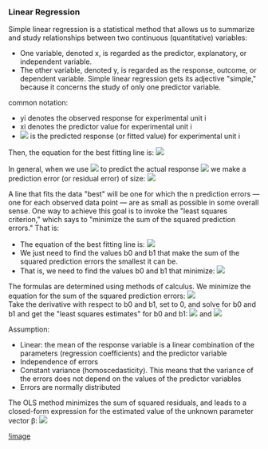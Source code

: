### Linear Regression
Simple linear regression is a statistical method that allows us to summarize and study relationships between two continuous (quantitative) variables:
- One variable, denoted x, is regarded as the predictor, explanatory, or independent variable.
- The other variable, denoted y, is regarded as the response, outcome, or dependent variable.
Simple linear regression gets its adjective "simple," because it concerns the study of only one predictor variable.  

common notation:
- yi denotes the observed response for experimental unit i  
- xi denotes the predictor value for experimental unit i
- <img src="https://render.githubusercontent.com/render/math?math=\hat{y}_i"> is the predicted response (or fitted value) for experimental unit i  

Then, the equation for the best fitting line is:
<img src="https://render.githubusercontent.com/render/math?math=\hat{y}_i=b_0 %2B b_1x_i">  

In general, when we use <img src="https://render.githubusercontent.com/render/math?math=\hat{y}_i=b_0 %2B b_1x_i"> to predict the actual response <img src="https://render.githubusercontent.com/render/math?math=\hat{y}_i"> we make a prediction error (or residual error) of size: <img src="https://render.githubusercontent.com/render/math?math=e_i=y_i-\hat{y}_i">

A line that fits the data "best" will be one for which the n prediction errors — one for each observed data point — are as small as possible in some overall sense. One way to achieve this goal is to invoke the "least squares criterion," which says to "minimize the sum of the squared prediction errors." That is:  
- The equation of the best fitting line is: <img src="https://render.githubusercontent.com/render/math?math=\hat{y}_i=b_0 %2B b_1x_i">  
- We just need to find the values b0 and b1 that make the sum of the squared prediction errors the smallest it can be.
- That is, we need to find the values b0 and b1 that minimize: <img src="https://render.githubusercontent.com/render/math?math=Q=\sum_{i=1}^{n}(y_i-\hat{y}_i)^2">  

The formulas are determined using methods of calculus. We minimize the equation for the sum of the squared prediction errors: <img src="https://render.githubusercontent.com/render/math?math=Q=\sum_{i=1}^{n}(y_i-(b_0+b_1x_i))^2">    
Take the derivative with respect to b0 and b1, set to 0, and solve for b0 and b1 and get the "least squares estimates" for b0 and b1: <img src="https://render.githubusercontent.com/render/math?math=b_0=\bar{y}-b_1\bar{x}"> and <img src="https://render.githubusercontent.com/render/math?math=b_1=\frac{\sum_{i=1}^{n}(x_i-\bar{x})(y_i-\bar{y})}{\sum_{i=1}^{n}(x_i-\bar{x})^2}">

Assumption:
- Linear: the mean of the response variable is a linear combination of the parameters (regression coefficients) and the predictor variable
- Independence of errors
- Constant variance (homoscedasticity). This means that the variance of the errors does not depend on the values of the predictor variables
- Errors are normally distributed

The OLS method minimizes the sum of squared residuals, and leads to a closed-form expression for the estimated value of the unknown parameter vector β: <img src="https://render.githubusercontent.com/render/math?math={\displaystyle {\hat {\boldsymbol {\beta }}}=(\mathbf {X} ^{\mathsf {T}}\mathbf {X} )^{-1}\mathbf {X} ^{\mathsf {T}}\mathbf {y} ,}">

[!image](https://miro.medium.com/max/1376/1*G1Y_-X14q2xMVHlUuaUUdA.png)
